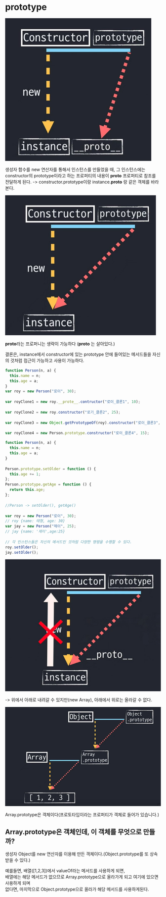 # prototype

![IMG1](https://github.com/Kim-Tae-Hyeong/TIL/blob/inflearn-study/study/img/prototype_1.png)

생성자 함수를 new 연산자를 통해서 인스턴스를 만들었을 때, 그 인스턴스에는 constructor의
prototype이라고 하는 프로퍼티의 내용이 **proto** 프로퍼티로 참조를 전달하게 된다.
-> constructor.prototype이랑 instance.**proto** 랑 같은 객체를 바라본다.

![IMG2](https://github.com/Kim-Tae-Hyeong/TIL/blob/inflearn-study/study/img/prototype_2.png)

**proto**라는 프로퍼니는 생략이 가능하다 (**proto** 는 살아있다.)

결론은, instance에서 constructor에 있는 prototype 안에 들어있는 메서드들을 자신의 것처럼 접근이 가능하고 사용이 가능하다.

```js
function Person(n, a) {
  this.name = n;
  this.age = a;
}
var roy = new Person("로이", 30);

var royClone1 = new roy.__prote__.contructor("로이_클론1", 10);

var royClone2 = new roy.constructor("로기_클론2", 25);

var royClone3 = new Object.getPrototypeOf(roy).constructor("로이_클론3", 20);

var royClone4 = new Person.prototype.constructor("로이_클론4", 15);
```

```js
function Person(n, a) {
  this.name = n;
  this.age = a;
}

Person.prototype.setOlder = function () {
  this.age += 1;
};
Person.prototype.getAge = function () {
  return this.age;
};

//Person -> setOlder(), getAge()

var roy = new Person("로이", 30);
// roy {name: 태형, age: 30}
var jay = new Person("제이", 25);
// jay {name: '제이',age:25}

// 각 인스턴스들은 자신의 메서드인 것처럼 다양한 명령을 수행할 수 있다.
roy.setOlder();
jay.setOlder();
```

![IMG3](https://github.com/Kim-Tae-Hyeong/TIL/blob/inflearn-study/study/img/prototype_3.png)

-> 위에서 아래로 내려갈 수 있지만(new Array), 아래에서 위로는 올라갈 수 없다.

![IMG4](https://github.com/Kim-Tae-Hyeong/TIL/blob/inflearn-study/study/img/prototype_4.png)

Array.prototype은 객체이다(프로토타입이라는 프로퍼티가 객체로 들어가 있습니다.)

## Array.prototype은 객체인데, 이 객체를 무엇으로 만들까?

생성자 Object를 new 연산자를 이용해 만든 객체이다.(Object.prototype를 또 상속받을 수 있다.)

예를들면, 배열([1,2,3])에서 valueOf라는 메서드를 사용하게 되면,<br>
배열에는 해당 메서드가 없으므로 Array.prototype으로 올라가게 되고 여기에 있으면 사용하게 되며<br>
없다면, 마지막으로 Object.prototype으로 올라가 해당 메서드를 사용하게된다.

<!-- 2022.01.08 이미지 정리 필요. -->
